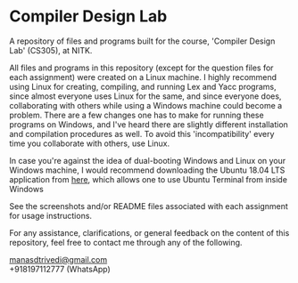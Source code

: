 # Compiler Design Lab
A repository of files and programs built for the course, 'Compiler Design Lab' (CS305), at NITK.

All files and programs in this repository (except for the question files for each assignment) were created on a Linux machine. I highly recommend using Linux for creating, compiling, and running Lex and Yacc programs, since almost everyone uses Linux for the same, and since everyone does, collaborating with others while using a Windows machine could become a problem. There are a few changes one has to make for running these programs on Windows, and I've heard there are slightly different installation and compilation procedures as well. To avoid this 'incompatibility' every time you collaborate with others, use Linux.

In case you're against the idea of dual-booting Windows and Linux on your Windows machine, I would recommend downloading the Ubuntu 18.04 LTS application from [here](https://www.microsoft.com/store/productId/9N9TNGVNDL3Q), which allows one to use Ubuntu Terminal from inside Windows

See the screenshots and/or README files associated with each assignment for usage instructions.

For any assistance, clarifications, or general feedback on the content of this repository, feel free to contact me through any of the following.

manasdtrivedi@gmail.com  
+918197112777 (WhatsApp)
